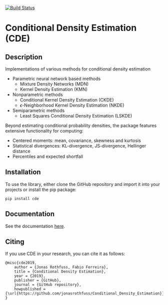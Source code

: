 [![Build Status](https://travis-ci.com/jonasrothfuss/Conditional_Density_Estimation.svg?token=j5XSZzvzzLqAy58VEYoC&branch=master)](https://travis-ci.com/jonasrothfuss/Conditional_Density_Estimation)

# Conditional Density Estimation (CDE)

## Description
Implementations of various methods for conditional density estimation

* Parametric neural network based methods
    * Mixture Density Networks (MDN)
    * Kernel Density Estimation (KMN)
* Nonparametric methods
    * Conditional Kernel Density Estimation (CKDE)
    * $\epsilon$-Neighborhood Kernel Density Estimation (NKDE)
* Semiparametric methods
    * Least Squares Conditional Density Estimation (LSKDE)
    
Beyond estimating conditional probability densities, the package features extensive functionality for computing:
* Centered moments: mean, covariance, skewness and kurtosis
* Statistical divergences: KL-divergence, JS-divergence, Hellinger distance
* Percentiles and expected shortfall

## Installation
To use the library, either clone the GitHub repository and import it into your projects or install the pip package:
```
pip install cde
```
## Documentation
See the documentation [here](https://jonasrothfuss.github.io/Conditional_Density_Estimation).


## Citing
If you use CDE in your research, you can cite it as follows:

```
@misc{cde2019,
    author = {Jonas Rothfuss, Fabio Ferreira},
    title = {Conditional Density Estimation},
    year = {2019},
    publisher = {GitHub},
    journal = {GitHub repository},
    howpublished = {\url{https://github.com/jonasrothfuss/Conditional_Density_Estimation}},
}
```

